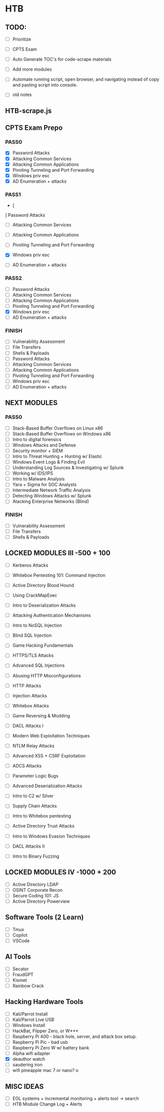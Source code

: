 # HTB

## TODO:

- [ ] Prioritize

- [ ] CPTS Exam
- [ ] Auto Generate TOC's for code-scrape materials
- [ ] Add more modules
- [ ] Automate running script, open browser, and navigating instead of copy and pasting script into console.
- [ ] old notes

## HTB-scrape.js

## CPTS Exam Prepo

### PASS0
- [x] Password Attacks
- [x] Attacking Common Services
- [x] Attacking Common Applications
- [x] Pivoting Tunneling and Port Forwarding
- [x] Windows priv esc
- [x] AD Enumeration + attacks

### PASS1
- [ 

] Password Attacks
- [ ] Attacking Common Services
- [ ] Attacking Common Applications
- [ ] Pivoting Tunneling and Port Forwarding
- [x] Windows priv esc
- [ ] AD Enumeration + attacks


### PASS2
- [ ] Password Attacks
- [ ] Attacking Common Services
- [ ] Attacking Common Applications
- [ ] Pivoting Tunneling and Port Forwarding
- [x] Windows priv esc
- [ ] AD Enumeration + attacks

### FINISH
- [ ] Vulnerability Assessment
- [ ] File Transfers
- [ ] Shells & Payloads
- [ ] Password Attacks
- [ ] Attacking Common Services
- [ ] Attacking Common Applications
- [ ] Pivoting Tunneling and Port Forwarding
- [ ] Windows priv esc
- [ ] AD Enumeration + attacks

## NEXT MODULES

### PASS0
- [ ] Stack-Based Buffer Overflows on Linux x86
- [ ] Stack-Based Buffer Overflows on Windows x86
- [ ] Intro to digital forensics
- [ ] Windows Attacks and Defense
- [ ] Security monitor + SIEM
- [ ] Intro to Threat Hunting + Hunting w/ Elastic
- [ ] Windows Event Logs & Finding Evil
- [ ] Understanding Log Sources & Investigating w/ Splunk
- [ ] Working w/ IDS/IPS
- [ ] Intro to Malware Analysis
- [ ] Yara + Sigma for SOC Analysts
- [ ] Intermediate Network Traffic Analysis
- [ ] Detecting Windows Attacks w/ Splunk
- [ ] Atacking Enterprise Networks (Blind)

### FINISH
- [ ] Vulnerability Assessment
- [ ] File Transfers
- [ ] Shells & Payloads

## LOCKED MODULES III -500 + 100
- [ ] Kerberos Attacks
- [ ] Whitebox Pentesting 101: Command Injection
- [ ] Active Directory Blood Hound
- [ ] Using CrackMapExec
- [ ] Intro to Deserialization Attacks
- [ ] Attacking Authentication Mechanisms
- [ ] Intro to NoSQL Injection
- [ ] Blind SQL Injection
- [ ] Game Hacking Fundamentals
- [ ] HTTPS/TLS Attacks
- [ ] Advanced SQL Injections
- [ ] Abusing HTTP Misconfigurations
- [ ] HTTP Attacks
- [ ] Injection Attacks
- [ ] Whitebox Attacks
- [ ] Game Reversing & Modding
- [ ] DACL Attacks I
- [ ] Modern Web Exploitation Techniques
- [ ] NTLM Relay Attacks
- [ ] Advanced XSS + CSRF Exploitation
- [ ] ADCS Attacks
- [ ] Parameter Logic Bugs
- [ ] Advanced Deserialization Attacks
- [ ] Intro to C2 w/ Silver
- [ ] Supply Chain Attacks
- [ ] Intro to Whitebox pentesting
- [ ] Active Directory Trust Attacks
- [ ] Intro to Windows Evasion Techniques
- [ ] DACL Attacks II
- [ ] Intro to Binary Fuzzing


## LOCKED MODULES IV -1000 + 200
- [ ] Active Directory LDAP
- [ ] OSINT Corporate Recon
- [ ] Secure Coding 101: JS
- [ ] Active Directory Powerview

## Software Tools (2 Learn)

- [ ] Tmux
- [ ] Copilot
- [ ] VSCode

## AI Tools

- [ ] Secator
- [ ] FraudGPT
- [ ] Kismet
- [ ] Rainbow Crack

## Hacking Hardware Tools

- [ ] Kali/Parrot Install
- [ ] Kali/Parrot Live USB
- [ ] Windows Install
- [ ] HackBat, Flipper Zero, or W\*\*\*
- [ ] Raspberry Pi 400 - black hole, server, and attack box setup.
- [ ] Raspberry Pi Pic - bad usb
- [ ] Raspberry Pi Zero W w/ battery bank
- [ ] Alpha wifi adapter
- [x] deauthor watch
- [ ] saudering iron
- [ ] wifi pineapple mac 7 or nano?
o
## MISC IDEAS
- [ ] EOL systems + incremental monitoring + alerts tool -> search
- [ ] HTB Module Change Log + Alerts